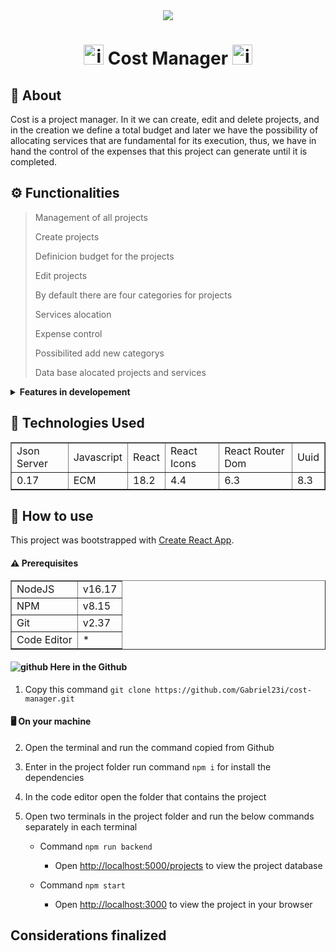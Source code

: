 <div align="center">
    <img src="https://user-images.githubusercontent.com/83414433/186296884-9ed0eafd-b135-4070-a90d-f7da56fee130.png" />
</div>

<div align="center">
  <h1><img src="https://user-images.githubusercontent.com/83414433/186297373-4e23e552-3ca6-4b48-998d-8399b77b4791.png" alt="imagem_project_cost" height="32" width="32"/> Cost Manager <img src="https://user-images.githubusercontent.com/83414433/186297373-4e23e552-3ca6-4b48-998d-8399b77b4791.png" alt="imagem_project_cost" height="32" width="32"/></h1>
</div>

## :page_facing_up: About
Cost is a project manager. In it we can create, edit and delete projects, and in the creation we define a total budget and later we have the possibility of allocating services that are fundamental for its execution, thus, we have in hand the control of the expenses that this project can generate until it is completed.

## :gear: Functionalities

>Management of all projects
>
>Create projects
>
>Definicion budget for the projects
>
>Edit projects
>
>By default there are four categories for projects
>
>Services alocation
>
>Expense control
>
>Possibilited add new categorys
>
>Data base alocated projects and services

<details>
<summary><b>Features in developement</b></summary>
</br>

>Edit services

>Search for added services

>Search for added projects

>Layout responsive

</details>

## :rocket: Technologies Used
<table border="1">
  <tr>
    <td>Json Server</td>
    <td>Javascript</td>
    <td>React</td>
    <td>React Icons</td>
    <td>React Router Dom</td>
    <td>Uuid</td>
  </tr>
  <tr>
    <td>0.17</td>
    <td>ECM</td>
    <td>18.2</td>
    <td>4.4</td>
    <td>6.3</td>
    <td>8.3</td>
  </tr>
</table>

## :construction_worker: How to use
This project was bootstrapped with [Create React App](https://github.com/facebook/create-react-app).

#### :warning: Prerequisites
<table border="1">
  <tr>
    <td>NodeJS</td>
    <td>v16.17</td>
  </tr>
  <tr>
    <td>NPM</td>
    <td>v8.15</td>
  </tr>
   <tr>
    <td>Git</td>
    <td>v2.37</td>
  </tr>
  <tr>
    <td>Code Editor</td>
    <td>*</td>
  </tr>
</table>

#### ![github](https://user-images.githubusercontent.com/83414433/186276983-84b59775-7cd6-4714-b3f6-0c1b49d8266a.png) Here in the Github
1. Copy this command `git clone https://github.com/Gabriel23i/cost-manager.git`

#### 🖥️ On your machine

2. Open the terminal and run the command copied from Github

3. Enter in the project folder run command `npm i` for install the dependencies

4. In the code editor open the folder that contains the project

5. Open two terminals in the project folder and run the below commands separately in each terminal
  
    *  Command `npm run backend`
    
        *  Open [http://localhost:5000/projects](http://localhost:5000/projects) to view the project database
    
    *  Command `npm start`
    
        *  Open [http://localhost:3000](http://localhost:3000) to view the project in your browser

## Considerations finalized
